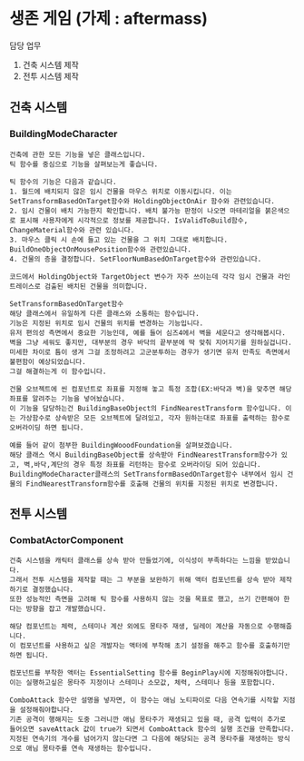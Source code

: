 # 생존 게임 (가제 : aftermass)
담당 업무
1) 건축 시스템 제작
2) 전투 시스템 제작

## 건축 시스템
### BuildingModeCharacter
    건축에 관한 모든 기능을 넣은 클래스입니다.
    틱 함수를 중심으로 기능을 살펴보는게 좋습니다.

    틱 함수의 기능은 다음과 같습니다.
    1. 월드에 배치되지 않은 임시 건물을 마우스 위치로 이동시킵니다. 이는 SetTransformBasedOnTarget함수와 HoldingObjectOnAir 함수와 관련있습니다.
    2. 임시 건물이 배치 가능한지 확인합니다. 배치 불가능 판정이 나오면 마테리얼을 붉은색으로 표시해 사용자에게 시각적으로 정보를 제공합니다. IsValidToBuild함수, ChangeMaterial함수와 관련 있습니다.
    3. 마우스 클릭 시 손에 들고 있는 건물을 그 위치 그대로 배치합니다. BuildOneObjectOnMousePosition함수와 관련있습니다.
    4. 건물의 층을 결정합니다. SetFloorNumBasedOnTarget함수와 관련있습니다.
    
    코드에서 HoldingObject와 TargetObject 변수가 자주 쓰이는데 각각 임시 건물과 라인 트레이스로 검출된 배치된 건물을 의미합니다.

    SetTransformBasedOnTarget함수
    해당 클래스에서 유일하게 다른 클래스와 소통하는 함수입니다.
    기능은 지정된 위치로 임시 건물의 위치를 변경하는 기능입니다.
    유저 편의성 측면에서 중요한 기능인데, 예를 들어 심즈4에서 벽을 세운다고 생각해봅시다. 벽을 그냥 세워도 좋지만, 대부분의 경우 바닥의 끝부분에 딱 맞춰 지어지기를 원하실겁니다.
    미세한 차이로 틈이 생겨 그걸 조정하려고 고군분투하는 경우가 생기면 유저 만족도 측면에서 불편함이 예상되었습니다.
    그걸 해결하는게 이 함수입니다.

    건물 오브젝트에 씬 컴포넌트로 좌표를 지정해 놓고 특정 조합(EX:바닥과 벽)을 맞추면 해당 좌표를 알려주는 기능을 넣어놨습니다.
    이 기능을 담당하는건 BuildingBaseObject의 FindNearestTransform 함수입니다. 이는 가상함수로 상속받은 모든 오브젝트에 달려있고, 각자 원하는대로 좌표를 출력하는 함수로 오버라이딩 하면 됩니다.

    예를 들어 같이 첨부한 BuildingWooodFoundation을 살펴보겠습니다.
    해당 클래스 역시 BuildingBaseObject를 상속받아 FindNearestTransform함수가 있고, 벽,바닥,계단의 경우 특정 좌표를 리턴하는 함수로 오버라이딩 되어 있습니다.
    BuildingModeCharacter클래스의 SetTransformBasedOnTarget함수 내부에서 임시 건물의 FindNearestTransform함수를 호출해 건물의 위치를 지정된 위치로 변경합니다.

## 전투 시스템
### CombatActorComponent
    건축 시스템을 캐릭터 클래스를 상속 받아 만들었기에, 이식성이 부족하다는 느낌을 받았습니다.
    그래서 전투 시스템을 제작할 때는 그 부분을 보완하기 위해 액터 컴포넌트를 상속 받아 제작하기로 결정했습니다.
    또한 성능적인 측면을 고려해 틱 함수를 사용하지 않는 것을 목표로 했고, 쓰기 간편해야 한다는 방향을 잡고 개발했습니다.

    해당 컴포넌트는 체력, 스테미나 계산 외에도 몽타주 재생, 딜레이 계산을 자동으로 수행해줍니다.
    이 컴포넌트를 사용하고 싶은 개발자는 액터에 부착해 초기 설정을 해주고 함수를 호출하기만 하면 됩니다.

    컴포넌트를 부착한 액터는 EssentialSetting 함수를 BeginPlay시에 지정해줘야합니다.
    이는 실행하고싶은 몽타주 지정이나 스테미나 소모값, 체력, 스테미나 등을 포함합니다.

    ComboAttack 함수만 설명을 넣자면, 이 함수는 애님 노티파이로 다음 연속기를 시작할 지점을 설정해줘야합니다.
    기존 공격이 행해지는 도중 그러니깐 애님 몽타주가 재생되고 있을 때, 공격 입력이 추가로 들어오면 saveAttack 값이 true가 되면서 ComboAttack 함수의 실행 조건을 만족합니다.
    지정된 연속기의 개수를 넘어가지 않는다면 그 다음에 해당되는 공격 몽타주를 재생하는 방식으로 애님 몽타주를 연속 재생하는 함수입니다.





<!--
**Rubbe1124/Rubbe1124** is a ✨ _special_ ✨ repository because its `README.md` (this file) appears on your GitHub profile.

Here are some ideas to get you started:

- 🔭 I’m currently working on ...
- 🌱 I’m currently learning ...
- 👯 I’m looking to collaborate on ...
- 🤔 I’m looking for help with ...
- 💬 Ask me about ...
- 📫 How to reach me: ...
- 😄 Pronouns: ...
- ⚡ Fun fact: ...
-->

